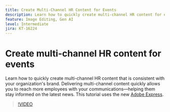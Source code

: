 ```yaml
---
title: Create Multi-Channel HR Content for Events
description: Learn how to quickly create multi-channel HR content for events
feature: Image Editing, Gen AI
level: Intermediate
jira: KT-16224
---
```

# Create multi-channel HR content for events

Learn how to quickly create multi-channel HR content that is consistent with your organization's brand. Delivering multi-channel content quickly allows you to reach more employees with your communications—helping them stay informed on the latest news. This tutorial uses the new [Adobe Express](https://www.adobe.com/express/).

>[!VIDEO](https://video.tv.adobe.com/v/3434597?quality=12&learn=on&hidetitle=true)
